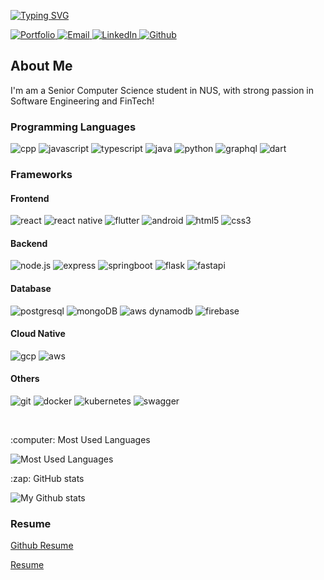 <!--
**MarcusTw/MarcusTw** is a ✨ _special_ ✨ repository because its `README.md` (this file) appears on your GitHub profile.

Here are some ideas to get you started:

- 🔭 I’m currently working on ...
- 🌱 I’m currently learning ...
- 👯 I’m looking to collaborate on ...
- 🤔 I’m looking for help with ...
- 💬 Ask me about ...
- 📫 How to reach me: ...
- 😄 Pronouns: ...
- ⚡ Fun fact: ...

Reference: https://github.com/Ileriayo/markdown-badges
-->

[![Typing SVG](https://readme-typing-svg.herokuapp.com?font=Abel&size=24&duration=4000&color=3891E1&multiline=true&width=450&height=80&lines=Hey%2C+I'm+Marcus+Tan;Computer+Science+Student+at+NUS)](https://git.io/typing-svg)

<a href="https://marcustw.github.io/">
  <img  alt="Portfolio" src="https://img.shields.io/badge/-Website-4285F4?logo=google-chrome&logoColor=white&style=for-the-badge" />
</a>

<a href="mailto:marcustanwei1@gmail.com">
  <img  alt="Email" src="https://img.shields.io/badge/-Email-0078D4?logo=microsoft-outlook&logoColor=white&style=for-the-badge" />
</a>

<a href="https://www.linkedin.com/in/marcustw">
  <img  alt="LinkedIn" src="https://img.shields.io/badge/-LinkedIn-0A66C2?logo=linkedin&logoColor=white&style=for-the-badge" />
</a>

<a href="https://www.github.com/MarcusTw/">
  <img  alt="Github" src="https://img.shields.io/badge/-GitHub-181717?logo=github&logoColor=white&style=for-the-badge" />
</a>

<br />

## About Me 

I'm am a Senior Computer Science student in NUS, with strong passion in Software Engineering and FinTech!

### Programming Languages

<img alt="cpp" src="https://img.shields.io/badge/c++-%2300599C.svg?style=for-the-badge&logo=c%2B%2B&logoColor=white" />
<img alt="javascript" src="https://img.shields.io/badge/-Javascript-F7DF1E?logo=javascript&logoColor=black&style=for-the-badge" />
<img alt="typescript" src="https://img.shields.io/badge/-Typescript-3178C6?logo=typescript&logoColor=white&style=for-the-badge" />
<img alt="java" src="https://img.shields.io/badge/-Java-007396?logo=java&logoColor=white&style=for-the-badge" /> <img alt="python" src="https://img.shields.io/badge/-Python-3776AB?logo=python&logoColor=white&style=for-the-badge" />
<img alt="graphql" src="https://img.shields.io/badge/-GraphQL-E10098?style=for-the-badge&logo=graphql&logoColor=white" />
<img alt="dart" src="https://img.shields.io/badge/dart-%230175C2.svg?style=for-the-badge&logo=dart&logoColor=white" />

### Frameworks

#### Frontend
<img alt="react" src="https://img.shields.io/badge/-react-61DAFB?logo=react&logoColor=black&style=for-the-badge" /> <img alt="react native" src="https://img.shields.io/badge/Flutter-%2302569B.svg?style=for-the-badge&logo=Flutter&logoColor=white" />
<img alt="flutter" src="https://img.shields.io/badge/react_native-%2320232a.svg?style=for-the-badge&logo=react&logoColor=%2361DAFB" />
<img alt="android" src="https://img.shields.io/badge/Android-3DDC84?style=for-the-badge&logo=android&logoColor=white" />
<img alt="html5" src="https://img.shields.io/badge/-html5-E34F26?logo=html5&logoColor=white&style=for-the-badge" />
<img alt="css3" src="https://img.shields.io/badge/-css3-1572B6?logo=css3&logoColor=white&style=for-the-badge" />

#### Backend
<img alt="node.js" src="https://img.shields.io/badge/-node.js-339933?logo=node.js&logoColor=white&style=for-the-badge" /> <img alt="express" src="https://img.shields.io/badge/-express-000000?logo=express&logoColor=white&style=for-the-badge" />
<img alt="springboot" src="https://img.shields.io/badge/spring-%236DB33F.svg?style=for-the-badge&logo=spring&logoColor=white" />
<img alt="flask" src="https://img.shields.io/badge/flask-%23000.svg?style=for-the-badge&logo=flask&logoColor=white" />
<img alt="fastapi" src="https://img.shields.io/badge/FastAPI-005571?style=for-the-badge&logo=fastapi" />

#### Database
<img alt="postgresql" src="https://img.shields.io/badge/-postgresql-4169E1?logo=postgresql&logoColor=white&style=for-the-badge" /> <img alt="mongoDB" src="https://img.shields.io/badge/MongoDB-%234ea94b.svg?style=for-the-badge&logo=mongodb&logoColor=white" />
<img alt="aws dynamodb" src="https://img.shields.io/badge/Amazon%20DynamoDB-4053D6?style=for-the-badge&logo=Amazon%20DynamoDB&logoColor=white" />
<img alt="firebase" src="https://img.shields.io/badge/Firebase-039BE5?style=for-the-badge&logo=Firebase&logoColor=white" />

#### Cloud Native
<img alt="gcp" src="https://img.shields.io/badge/GoogleCloud-%234285F4.svg?style=for-the-badge&logo=google-cloud&logoColor=white" /> <img alt="aws" src="https://img.shields.io/badge/AWS-%23FF9900.svg?style=for-the-badge&logo=amazon-aws&logoColor=white" />

#### Others
<img alt="git" src="https://img.shields.io/badge/git-%23F05033.svg?style=for-the-badge&logo=git&logoColor=white" /> <img alt="docker" src="https://img.shields.io/badge/docker-%230db7ed.svg?style=for-the-badge&logo=docker&logoColor=white" />
<img alt="kubernetes" src="https://img.shields.io/badge/kubernetes-%23326ce5.svg?style=for-the-badge&logo=kubernetes&logoColor=white" />
<img alt="swagger" src="https://img.shields.io/badge/-Swagger-%23Clojure?style=for-the-badge&logo=swagger&logoColor=white" />

<br/>

<p>:computer: Most Used Languages</p>
<img alt="Most Used Languages" src="https://github-readme-stats.vercel.app/api/top-langs?username=MarcusTw&hide=jupyter%20notebook,html&show_icons=true&theme=dark&locale=en&layout=compact" />

<p>:zap: GitHub stats</p>
<img alt="My Github stats" src="https://github-readme-stats.vercel.app/api?username=MarcusTw&show_icons=true&theme=material-palenight" />

### Resume
[Github Resume](https://resume.github.io/?marcustw)

[Resume](https://docs.google.com/document/d/1aXL8Mu5UYRKAdyJT-TZQEZwbGcAYBNpNN5L8xZgnZDE/edit?usp=sharing)
